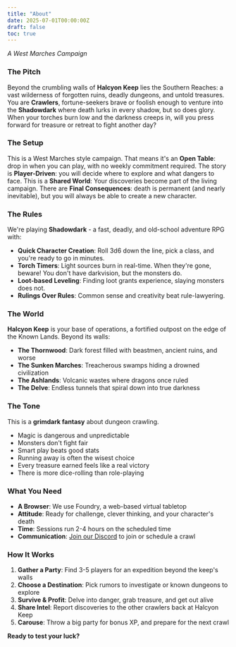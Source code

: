 ```yaml
---
title: "About"
date: 2025-07-01T00:00:00Z
draft: false
toc: true
---
```


*A West Marches Campaign*

### The Pitch

Beyond the crumbling walls of **Halcyon Keep** lies the Southern Reaches: a vast wilderness of forgotten ruins, deadly dungeons, and untold treasures. You are **Crawlers**, fortune-seekers brave or foolish enough to venture into the **Shadowdark** where death lurks in every shadow, but so does glory. When your torches burn low and the darkness creeps in, will you press forward for treasure or retreat to fight another day?

### The Setup

This is a West Marches style campaign. That means it's an **Open Table**: drop in when you can play, with no weekly commitment required. The story is **Player-Driven**: you will decide where to explore and what dangers to face. This is a **Shared World**: Your discoveries become part of the living campaign. There are **Final Consequences**: death is permanent (and nearly inevitable), but you will always be able to create a new character.

### The Rules

We're playing **Shadowdark** - a fast, deadly, and old-school adventure RPG with:

- **Quick Character Creation**: Roll 3d6 down the line, pick a class, and you're ready to go in minutes.
- **Torch Timers**: Light sources burn in real-time. When they're gone, beware! You don't have darkvision, but the monsters do.
- **Loot-based Leveling**: Finding loot grants experience, slaying monsters does not.
- **Rulings Over Rules**: Common sense and creativity beat rule-lawyering.

### The World

**Halcyon Keep** is your base of operations, a fortified outpost on the edge of the Known Lands. Beyond its walls:

- **The Thornwood**: Dark forest filled with beastmen, ancient ruins, and worse
- **The Sunken Marches**: Treacherous swamps hiding a drowned civilization
- **The Ashlands**: Volcanic wastes where dragons once ruled
- **The Delve**: Endless tunnels that spiral down into true darkness

### The Tone

This is a **grimdark fantasy** about dungeon crawling. 

- Magic is dangerous and unpredictable
- Monsters don't fight fair
- Smart play beats good stats
- Running away is often the wisest choice
- Every treasure earned feels like a real victory
- There is more dice-rolling than role-playing

### What You Need

- **A Browser**: We use Foundry, a web-based virtual tabletop
- **Attitude**: Ready for challenge, clever thinking, and your character's death
- **Time**: Sessions run 2-4 hours on the scheduled time
- **Communication**: [Join our Discord](https://discord.gg/QUjus6g926) to join or schedule a crawl

### How It Works

1. **Gather a Party**: Find 3-5 players for an expedition beyond the keep's walls
2. **Choose a Destination**: Pick rumors to investigate or known dungeons to explore
3. **Survive & Profit**: Delve into danger, grab treasure, and get out alive
4. **Share Intel**: Report discoveries to the other crawlers back at Halcyon Keep
5. **Carouse**: Throw a big party for bonus XP, and prepare for the next crawl

**Ready to test your luck?**